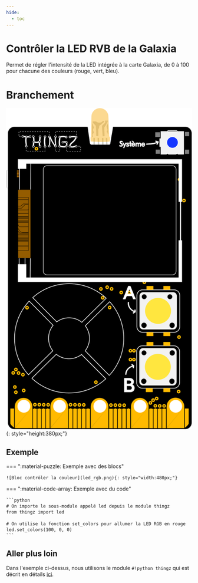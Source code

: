 ```yaml
---
hide:
  - toc
---
```


# Contrôler la LED RVB de la Galaxia
Permet de régler l'intensité de la LED intégrée à la carte Galaxia, de 0 à 100 pour chacune des couleurs (rouge, vert, bleu).

# Branchement
![Carte Galaxia](../../img/galaxia_board.svg){: style="height:380px;"}

## Exemple
=== ":material-puzzle: Exemple avec des blocs"

    ![Bloc contrôler la couleur](led_rgb.png){: style="width:480px;"}

=== ":material-code-array: Exemple avec du code"

    ```python
    # On importe le sous-module appelé led depuis le module thingz
    from thingz import led
    
    # On utilise la fonction set_colors pour allumer la LED RGB en rouge
    led.set_colors(100, 0, 0)
    ```

## Aller plus loin
Dans l'exemple ci-dessus, nous utilisons le module `#!python thingz` qui est décrit en détails [ici](../../thingz/thingz_led.md).